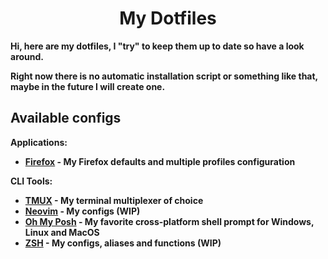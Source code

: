 <p>
  <h1 align="center"><b>My Dotfiles</h1>
</p>

Hi, here are my dotfiles, I "try" to keep them up to date so have a look around.

Right now there is no automatic installation script or something like that, maybe in the future I will create one.

## Available configs

Applications:

- [Firefox](firefox/) - My Firefox defaults and multiple profiles configuration

CLI Tools:
- [TMUX](tmux/) - My terminal multiplexer of choice
- [Neovim](nvim/) - My configs (WIP)
- [Oh My Posh](oh-my-posh/) - My favorite cross-platform shell prompt for Windows, Linux and MacOS
- [ZSH](zsh/) - My configs, aliases and functions (WIP)
